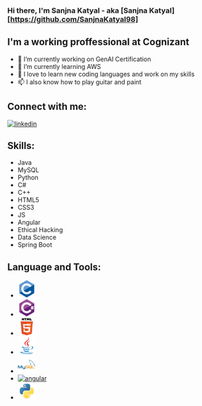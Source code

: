### Hi there, I'm Sanjna Katyal - aka [Sanjna Katyal] [https://github.com/SanjnaKatyal98] 
## I'm a working proffessional at Cognizant

- 👀 I’m currently working on GenAI Certification
- 🌱 I’m currently learning AWS
- 💞️ I love to learn new coding languages and work on my skills
- 📫 I also know how to play guitar and paint

## Connect with me:
<a href="https://www.linkedin.com/in/sanjnakatyal">
<img alt="linkedin" width="95px" src="https://blog.linkedin.com/apps/settings/wcm/designs/linkedin/katy/global/clientlibs/resources/img/default-share.png" /></a>
<br/>

## Skills:

- Java
- MySQL
- Python
- C#
- C++
- HTML5
- CSS3
- JS
- Angular
- Ethical Hacking
- Data Science
- Spring Boot

## Language and Tools:

- <a href="https://www.cprogramming.com/" rel="nofollow">
  <img src="https://raw.githubusercontent.com/devicons/devicon/master/icons/c/c-original.svg" alt="c" width="40" height="40" style="max-width:100%;"> </a>
- <a href="https://www.w3schools.com/cs/" rel="nofollow"> 
  <img src="https://raw.githubusercontent.com/devicons/devicon/master/icons/csharp/csharp-original.svg" alt="csharp" width="40" height="40" style="max-width:100%;"> </a>
- <a href="https://www.w3.org/html/" rel="nofollow">
  <img src="https://raw.githubusercontent.com/devicons/devicon/master/icons/html5/html5-original-wordmark.svg" alt="html5" width="40" height="40" style="max-width:100%;"> </a>
- <a href="https://www.java.com" rel="nofollow">
  <img src="https://raw.githubusercontent.com/devicons/devicon/master/icons/java/java-original.svg" alt="java" width="40" height="40" style="max-width:100%;"> </a>
- <a href="https://www.mysql.com/" rel="nofollow">
  <img src="https://raw.githubusercontent.com/devicons/devicon/master/icons/mysql/mysql-original-wordmark.svg" alt="mysql" width="40" height="40" style="max-width:100%;"> </a>
- <a href="https://angular.io/"><img src="https://upload.wikimedia.org/wikipedia/commons/thumb/c/cf/Angular_full_color_logo.svg/1200px-Angular_full_color_logo.svg.png" alt="angular" width="40" height="40" style="max-width:100%;"></a>
- <a href="https://www.python.org" rel="nofollow">
  <img src="https://raw.githubusercontent.com/devicons/devicon/master/icons/python/python-original.svg" alt="python" width="40" height="40" style="max-width:100%;"> </a>
<br/>
